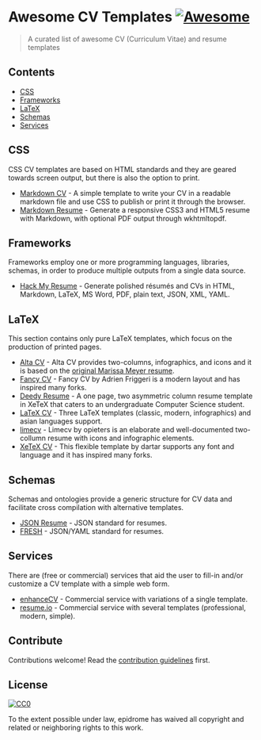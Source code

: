 # Awesome CV Templates [![Awesome](https://awesome.re/badge.svg)](https://awesome.re)

> A curated list of awesome CV (Curriculum Vitae) and resume templates


## Contents

- [CSS](#CSS)
- [Frameworks](#Frameworks)
- [LaTeX](#LaTeX)
- [Schemas](#Schemas)
- [Services](#Services)



## CSS

CSS CV templates are based on HTML standards and they are geared towards screen output, but there is also the option to print.

- [Markdown CV](https://github.com/elipapa/markdown-cv) - A simple template to write your CV in a readable markdown file and use CSS to publish or print it through the browser.
- [Markdown Resume](https://github.com/there4/markdown-resume) - Generate a responsive CSS3 and HTML5 resume with Markdown, with optional PDF output through wkhtmltopdf.


## Frameworks

Frameworks employ one or more programming languages, libraries, schemas, in order to produce multiple outputs from a single data source.

- [Hack My Resume](https://github.com/hacksalot/HackMyResume) - Generate polished résumés and CVs in HTML, Markdown, LaTeX, MS Word, PDF, plain text, JSON, XML, YAML.


## LaTeX 

This section contains only pure LaTeX templates, which focus on the production of printed pages.

- [Alta CV](https://github.com/liantze/AltaCV) - Alta CV provides two-columns, infographics, and icons and it is based on the [original Marissa Meyer resume](https://www.businessinsider.com/a-sample-resume-for-marissa-mayer-2015-7/).
- [Fancy CV](https://github.com/depressiveRobot/friggeri-cv-a4) - Fancy CV by Adrien Friggeri is a modern layout and has inspired many forks.
- [Deedy Resume](https://github.com/deedy/Deedy-Resume) - A one page, two asymmetric column resume template in XeTeX that caters to an undergraduate Computer Science student.
- [LaTeX CV](https://github.com/jankapunkt/latexcv) - Three LaTeX templates (classic, modern, infographics) and asian languages support.
- [limecv](https://github.com/opieters/limecv) - Limecv by opieters is an elaborate and well-documented two-collumn resume with icons and infographic elements.
- [XeTeX CV](https://github.com/dartar/cvtex) - This flexible template by dartar supports any font and language and it has inspired many forks.


## Schemas

Schemas and ontologies provide a generic structure for CV data and facilitate cross compilation with alternative templates.

- [JSON Resume](https://github.com/jsonresume) - JSON standard for resumes.
- [FRESH](https://github.com/fresh-standard/fresh-resume-schema) - JSON/YAML standard for resumes.


## Services

There are (free or commercial) services that aid the user to fill-in and/or customize a CV template with a simple web form.

- [enhanceCV](https://enhancv.com/) - Commercial service with variations of a single template. 
- [resume.io](https://resume.io/) - Commercial service with several templates (professional, modern, simple).


## Contribute

Contributions welcome! Read the [contribution guidelines](contributing.md) first.


## License

[![CC0](https://mirrors.creativecommons.org/presskit/buttons/88x31/svg/cc-zero.svg)](https://creativecommons.org/publicdomain/zero/1.0)

To the extent possible under law, epidrome has waived all copyright and
related or neighboring rights to this work.
